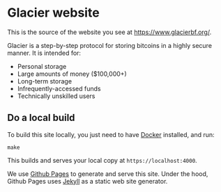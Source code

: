 # Glacier website

This is the source of the website you see at https://www.glacierbf.org/.

Glacier is a step-by-step protocol for storing bitcoins in a highly secure
manner. It is intended for:

* Personal storage
* Large amounts of money ($100,000+)
* Long-term storage
* Infrequently-accessed funds
* Technically unskilled users

## Do a local build

To build this site locally, you just need to have [Docker](https://www.docker.com/)
installed, and run:

```
make
```

This builds and serves your local copy at `https://localhost:4000`.

We use [Github Pages](https://pages.github.com/) to generate and serve this
site. Under the hood, Github Pages uses [Jekyll](https://jekyllrb.com) as
a static web site generator.

